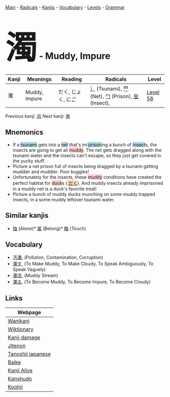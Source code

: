 <style> bigfont {font-size: 100px}</style>
[Main](../README.md) -
[Radicals](../radicals.md) -
[Kanjis](../kanjis.md) -
[Vocabulary](../vocabulary.md) -
[Levels](../levels.md) -
[Grammar](../grammar.md)
# <bigfont> 濁</bigfont> - Muddy, Impure 

| Kanji | Meanings | Reading | Radicals | Level |
| --- | --- | --- | --- | --- |
| 濁 | Muddy, Impure | だく, じょく, にご | [氵](../radicals/氵.md) (Tsunami), [罒](../radicals/罒.md) (Net), [勹](../radicals/勹.md) (Prison), [虫](../radicals/虫.md) (Insect),  | [Level 58](../levels/wk_level58.md) |

Previous kanji: [忌](忌.md) Next kanji: [奔](奔.md) 

## Mnemonics
 * If a <span style="background-color:#ADD8E6"> tsunami</span> gets into a <span style="background-color:#ADD8E6"> net</span> that's im<span style="background-color:#ADD8E6"> prison</span>ing a bunch of <span style="background-color:#ADD8E6"> insect</span>s, the insects are going to get all <span style="background-color:#ffcccb"> muddy</span>. The net gets dragged along with the tsunami water and the insects can't escape, so they just get covered in the yucky stuff.
* Picture a net prison full of insects being dragged by a tsunami getting muddier and muddier. Poor buggles!
* Unfortunately for the insects, these <span style="background-color:#ffcccb"> muddy</span> conditions have created the perfect habitat for <span style="background-color:#ffcccb"> duck</span>s (<span style="background-color:#fed8b1"> [だく](https://jisho.org/search/だく)</span>). And muddy insects already imprisoned in a muddy net is a duck's favorite treat!
* Picture a bunch of muddy ducks munching on some muddy trapped insects, in a some muddy leftover tsunami water.


## Similar kanjis
 * [独](独.md) (Alone)* [属](属.md) (Belong)* [触](触.md) (Touch)


## Vocabulary
 * [汚濁](../vocabulary/濁.md), (Pollution, Contamination, Corruption)
* [濁す](../vocabulary/濁.md), (To Make Muddy, To Make Cloudy, To Speak Ambiguously, To Speak Vaguely)
* [濁流](../vocabulary/濁.md), (Muddy Stream)
* [濁る](../vocabulary/濁.md), (To Become Muddy, To Become Impure, To Become Cloudy)



## Links 

| Webpage |
| --- |
| [Wanikani          ](https://www.wanikani.com/kanji/濁) |
| [Wiktionary        ](https://en.wiktionary.org/wiki/濁) |
| [Kanji damage      ](http://www.kanjidamage.com/kanji/search?utf8=✓&q=濁) |
| [Jitenon           ](https://jitenon.com/kanji/濁) |
| [Tanoshii japanese ](https://www.tanoshiijapanese.com/dictionary/kanji.cfm?k=濁) |
| [Baike             ](https://baike.baidu.com/item/濁) |
| [Kanji Alive       ](https://app.kanjialive.com/濁) |
| [Kanshudo          ](https://www.kanshudo.com/searchmn?q=濁) |
| [Koohii            ](https://kanji.koohii.com/study/kanji/濁) |
